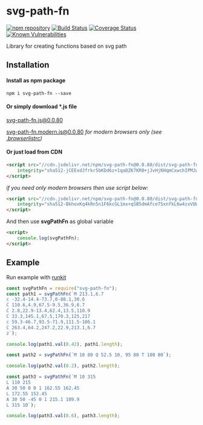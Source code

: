 # svg-path-fn

[![npm repository](https://img.shields.io/npm/v/svg-path-fn.svg)](https://www.npmjs.com/package/svg-path-fn)
[![Build Status](https://travis-ci.org/forceuser/svg-path-fn.svg?branch=master)](https://travis-ci.org/forceuser/svg-path-fn)
[![Coverage Status](https://img.shields.io/codecov/c/github/forceuser/svg-path-fn/master.svg)](https://codecov.io/gh/forceuser/svg-path-fn)
[![Known Vulnerabilities](https://snyk.io/test/github/forceuser/svg-path-fn/badge.svg)](https://snyk.io/test/github/forceuser/svg-path-fn)

Library for creating functions based on svg path

## Installation

#### Install as npm package

```shell
npm i svg-path-fn --save
```

#### Or simply download \*.js file

[svg-path-fn.js@0.0.80](https://github.com/forceuser/svg-path-fn/releases/download/0.0.80/svg-path-fn.js)

[svg-path-fn.modern.js@0.0.80](https://github.com/forceuser/svg-path-fn/releases/download/0.0.80/svg-path-fn.modern.js) *for modern browsers only (see [.browserlistrc](https://github.com/forceuser/svg-path-fn/blob/master/.browserslistrc))*

#### Or just load from CDN

```html
<script src="//cdn.jsdelivr.net/npm/svg-path-fn@0.0.80/dist/svg-path-fn.js"
    integrity="sha512-jCEExdJfrkr5bKDd6z+1qaDZK7KR0+jJvHjKHqmCxwchIPMJwjuuwcuT7ACmSQoYooOWiiUfjPMydpj3TI+e6w==" crossorigin="anonymous">
</script>
```

*if you need only modern browsers then use script below:*

```html
<script src="//cdn.jsdelivr.net/npm/svg-path-fn@0.0.80/dist/svg-path-fn.modern.js"
    integrity="sha512-BkhoxKq4kRn5n1F6kcGL1mx+qSB5dmAfce7SxnfkL6w4zxVUWmKySVNXEpAh9zrbqil1jFuF7fhop3tF5bzaLA==" crossorigin="anonymous">
</script>
```

And then use **svgPathFn** as global variable
```html
<script>
	console.log(svgPathFn);
</script>
```

## Example

Run example with [runkit](https://npm.runkit.com/svg-path-fn)

```js
const svgPathFn = require("svg-path-fn");
const path1 = svgPathFn(`M 213.1,6.7
c -32.4-14.4-73.7,0-88.1,30.6
C 110.6,4.9,67.5-9.5,36.9,6.7
C 2.8,22.9-13.4,62.4,13.5,110.9
C 33.3,145.1,67.5,170.3,125,217
c 59.3-46.7,93.5-71.9,111.5-106.1
C 263.4,64.2,247.2,22.9,213.1,6.7
z`);

console.log(path1.val(0.42), path1.length);

const path2 = svgPathFn(`M 10 80 Q 52.5 10, 95 80 T 180 80`);

console.log(path2.val(0.2), path2.length);

const path3 = svgPathFn(`M 10 315
L 110 215
A 30 50 0 0 1 162.55 162.45
L 172.55 152.45
A 30 50 -45 0 1 215.1 109.9
L 315 10`);

console.log(path3.val(0.6), path3.length);

```
